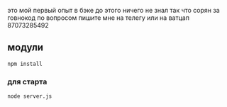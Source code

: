 это мой первый опыт в бэке до этого ничего не знал так что сорян за говнокод
по вопросом пишите мне на телегу или на ватцап 87073285492
## модули
```
npm install
```

### для старта 
```
node server.js
```

